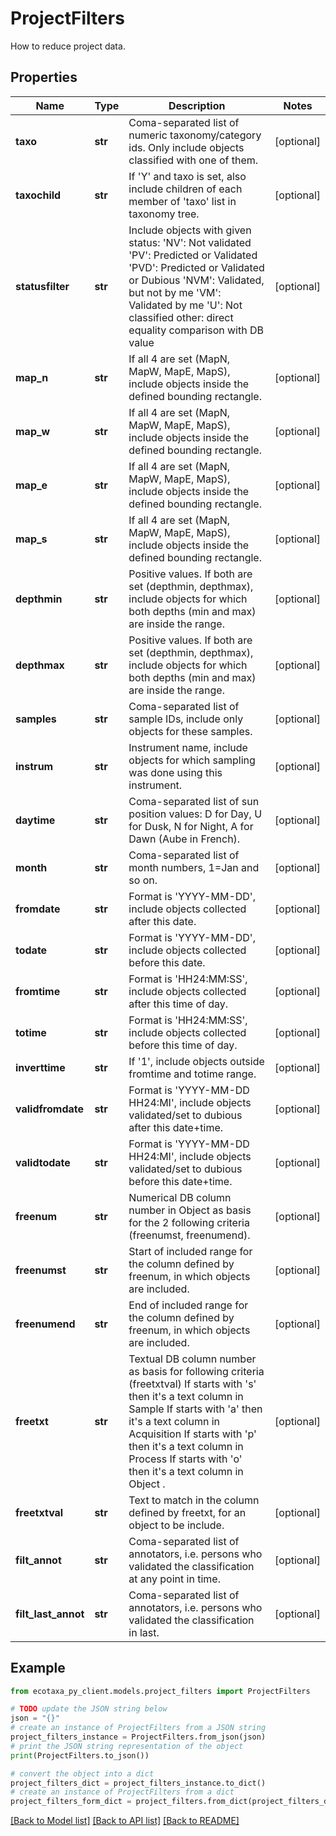 # ProjectFilters

How to reduce project data.

## Properties

Name | Type | Description | Notes
------------ | ------------- | ------------- | -------------
**taxo** | **str** | Coma-separated list of numeric taxonomy/category ids. Only include objects classified with one of them. | [optional] 
**taxochild** | **str** | If &#39;Y&#39; and taxo is set, also include children of each member of &#39;taxo&#39; list in taxonomy tree. | [optional] 
**statusfilter** | **str** | Include objects with given status:             &#39;NV&#39;: Not validated              &#39;PV&#39;: Predicted or Validated              &#39;PVD&#39;: Predicted or Validated or Dubious             &#39;NVM&#39;: Validated, but not by me              &#39;VM&#39;: Validated by me              &#39;U&#39;: Not classified             other: direct equality comparison with DB value           | [optional] 
**map_n** | **str** | If all 4 are set (MapN, MapW, MapE, MapS), include objects inside the defined bounding rectangle. | [optional] 
**map_w** | **str** | If all 4 are set (MapN, MapW, MapE, MapS), include objects inside the defined bounding rectangle. | [optional] 
**map_e** | **str** | If all 4 are set (MapN, MapW, MapE, MapS), include objects inside the defined bounding rectangle. | [optional] 
**map_s** | **str** | If all 4 are set (MapN, MapW, MapE, MapS), include objects inside the defined bounding rectangle. | [optional] 
**depthmin** | **str** | Positive values. If both are set (depthmin, depthmax), include objects for which both depths (min and max) are inside the range. | [optional] 
**depthmax** | **str** | Positive values. If both are set (depthmin, depthmax), include objects for which both depths (min and max) are inside the range. | [optional] 
**samples** | **str** | Coma-separated list of sample IDs, include only objects for these samples. | [optional] 
**instrum** | **str** | Instrument name, include objects for which sampling was done using this instrument. | [optional] 
**daytime** | **str** | Coma-separated list of sun position values: D for Day, U for Dusk, N for Night, A for Dawn (Aube in French). | [optional] 
**month** | **str** | Coma-separated list of month numbers, 1&#x3D;Jan and so on. | [optional] 
**fromdate** | **str** | Format is &#39;YYYY-MM-DD&#39;, include objects collected after this date. | [optional] 
**todate** | **str** | Format is &#39;YYYY-MM-DD&#39;, include objects collected before this date. | [optional] 
**fromtime** | **str** | Format is &#39;HH24:MM:SS&#39;, include objects collected after this time of day. | [optional] 
**totime** | **str** | Format is &#39;HH24:MM:SS&#39;, include objects collected before this time of day. | [optional] 
**inverttime** | **str** | If &#39;1&#39;, include objects outside fromtime and totime range. | [optional] 
**validfromdate** | **str** | Format is &#39;YYYY-MM-DD HH24:MI&#39;, include objects validated/set to dubious after this date+time. | [optional] 
**validtodate** | **str** | Format is &#39;YYYY-MM-DD HH24:MI&#39;, include objects validated/set to dubious before this date+time. | [optional] 
**freenum** | **str** | Numerical DB column number in Object as basis for the 2 following criteria (freenumst, freenumend). | [optional] 
**freenumst** | **str** | Start of included range for the column defined by freenum, in which objects are included. | [optional] 
**freenumend** | **str** | End of included range for the column defined by freenum, in which objects are included. | [optional] 
**freetxt** | **str** |  Textual DB column number as basis for following criteria (freetxtval)             If starts with &#39;s&#39; then it&#39;s a text column in Sample             If starts with &#39;a&#39; then it&#39;s a text column in Acquisition              If starts with &#39;p&#39; then it&#39;s a text column in Process              If starts with &#39;o&#39; then it&#39;s a text column in Object .          | [optional] 
**freetxtval** | **str** | Text to match in the column defined by freetxt, for an object to be include. | [optional] 
**filt_annot** | **str** | Coma-separated list of annotators, i.e. persons who validated the classification at any point in time. | [optional] 
**filt_last_annot** | **str** | Coma-separated list of annotators, i.e. persons who validated the classification in last. | [optional] 

## Example

```python
from ecotaxa_py_client.models.project_filters import ProjectFilters

# TODO update the JSON string below
json = "{}"
# create an instance of ProjectFilters from a JSON string
project_filters_instance = ProjectFilters.from_json(json)
# print the JSON string representation of the object
print(ProjectFilters.to_json())

# convert the object into a dict
project_filters_dict = project_filters_instance.to_dict()
# create an instance of ProjectFilters from a dict
project_filters_form_dict = project_filters.from_dict(project_filters_dict)
```
[[Back to Model list]](../README.md#documentation-for-models) [[Back to API list]](../README.md#documentation-for-api-endpoints) [[Back to README]](../README.md)


